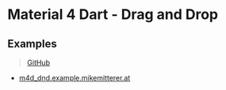 # Material 4 Dart - Drag and Drop

## Examples
> [GitHub](https://github.com/MikeMitterer/m4d_dnd)

   - [m4d_dnd.example.mikemitterer.at](http://m4d_dnd.example.mikemitterer.at)

 
